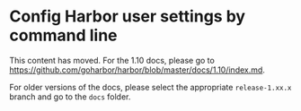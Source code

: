# Config Harbor user settings by command line

This content has moved. For the 1.10 docs, please go to https://github.com/goharbor/harbor/blob/master/docs/1.10/index.md. 

For older versions of the docs, please select the appropriate `release-1.xx.x` branch and go to the `docs` folder.